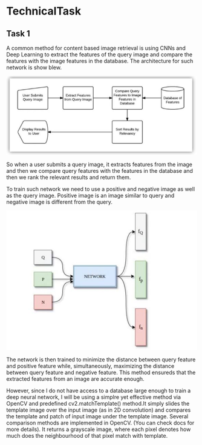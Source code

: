 # TechnicalTask

## Task 1

A common method for content based image retrieval is using CNNs and Deep Learning to extract the features of the query image and compare the features with the image features in the database. The architecture for such network is show blew.

![](https://github.com/fereshteh95/TechnicalTask/blob/main/Images/ARCHITECTURE.JPG)

So when a user submits a query image, it extracts features from the image and then we compare query features with the features in the database and then we rank the relevant results and return them.

To train such network we need to use a positive and negative image as well as the query image. Positive image is an image similar to query and negative image is different from the query.

![](https://github.com/fereshteh95/TechnicalTask/blob/main/Images/TRAIN.JPG)

The network is then trained to minimize the distance between query feature and positive feature while, simultaneously, maximizing the distance between query feature and negative feature. This method ensureds that the extracted features from an image are accurate enough. 

However, since I do not have access to a database large enough to train a deep neural network, I will be using a simplre yet effective method via OpenCV and predefined cv2.matchTemplate() method.It simply slides the template image over the input image (as in 2D convolution) and compares the template and patch of input image under the template image. Several comparison methods are implemented in OpenCV. (You can check docs for more details). It returns a grayscale image, where each pixel denotes how much does the neighbourhood of that pixel match with template. 
